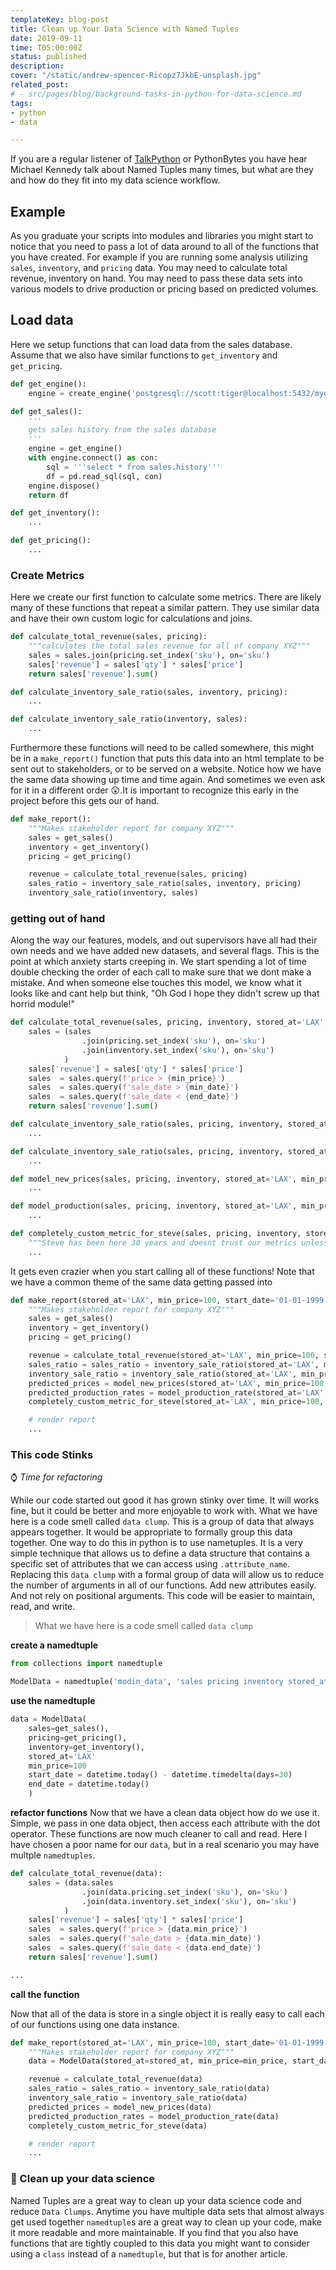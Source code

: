 ```yaml
---
templateKey: blog-post
title: Clean up Your Data Science with Named Tuples
date: 2019-09-11
time: T05:00:00Z
status: published
description:
cover: "/static/andrew-spencer-Ricopz7JkbE-unsplash.jpg"
related_post:
# - src/pages/blog/background-tasks-in-python-for-data-science.md
tags:
- python
- data

---
```

If you are a regular listener of [TalkPython](https://talkpython.fm) or PythonBytes you have hear Michael Kennedy talk about Named Tuples many times, but what are they and how do they fit into my data science workflow.

## Example

As you graduate your scripts into modules and libraries you might start to notice that you need to pass a lot of data around to all of the functions that you have created. For example if you are running some analysis utilizing `sales`, `inventory`, and `pricing` data.  You may need to calculate total revenue, inventory on hand.  You may need to pass these data sets into various models to drive production or pricing based on predicted volumes.

## Load data

Here we setup functions that can load data from the sales database.  Assume that we also have similar functions to `get_inventory` and `get_pricing`.

``` python
def get_engine():
    engine = create_engine('postgresql://scott:tiger@localhost:5432/mydatabase')

def get_sales():
    '''
    gets sales history from the sales database
    '''
    engine = get_engine()
    with engine.connect() as con:
        sql = '''select * from sales.history'''
        df = pd.read_sql(sql, con)
    engine.dispose()
    return df

def get_inventory():
    ...

def get_pricing():
    ...
```

### Create Metrics

Here we create our first function to calculate some metrics.  There are likely many of these functions that repeat a similar pattern.  They use similar data and have their own custom logic for calculations and joins.

``` python
def calculate_total_revenue(sales, pricing):
    """calculates the total sales revenue for all of company XYZ"""
    sales = sales.join(pricing.set_index('sku'), on='sku')
    sales['revenue'] = sales['qty'] * sales['price']
    return sales['revenue'].sum()

def calculate_inventory_sale_ratio(sales, inventory, pricing):
    ...

def calculate_inventory_sale_ratio(inventory, sales):
    ...
```

Furthermore these functions will need to be called somewhere, this might be in a `make_report()` function that puts this data into an html template to be sent out to stakeholders, or to be served on a website. Notice how we have the same data showing up time and time again.  And sometimes we even ask for it in a different order 😲.It is important to recognize this early in the project before this gets our of hand.

```python
def make_report():
    """Makes stakeholder report for company XYZ"""
    sales = get_sales()
    inventory = get_inventory()
    pricing = get_pricing()

    revenue = calculate_total_revenue(sales, pricing)
    sales_ratio = inventory_sale_ratio(sales, inventory, pricing)
    inventory_sale_ratio(inventory, sales)
```

### getting out of hand

Along the way our features, models, and out supervisors have all had their own needs and we have added new datasets, and several flags. This is the point at which anxiety starts creeping in.  We start spending a lot of time double checking the order of each call to make sure that we dont make a mistake.  And when someone else touches this model, we know what it looks like and cant help but think, "Oh God I hope they didn't screw up that horrid module!"

``` python
def calculate_total_revenue(sales, pricing, inventory, stored_at='LAX', min_price=100, start_date='01-01-1999', end_date='01-01-3000'):
    sales = (sales
                .join(pricing.set_index('sku'), on='sku')
                .join(inventory.set_index('sku'), on='sku')
            )
    sales['revenue'] = sales['qty'] * sales['price']
    sales  = sales.query(f'price > {min_price}')
    sales  = sales.query(f'sale_date > {min_date}')
    sales  = sales.query(f'sale_date < {end_date}')
    return sales['revenue'].sum()

def calculate_inventory_sale_ratio(sales, pricing, inventory, stored_at='LAX', min_price=100, start_date='01-01-1999', end_date='01-01-3000'):
    ...

def calculate_inventory_sale_ratio(sales, pricing, inventory, stored_at='LAX', min_price=100, start_date='01-01-1999', end_date='01-01-3000'):
    ...

def model_new_prices(sales, pricing, inventory, stored_at='LAX', min_price=100, start_date='01-01-1999', end_date='01-01-3000'):
    ...

def model_production(sales, pricing, inventory, stored_at='LAX', min_price=100, start_date='01-01-1999', end_date='01-01-3000'):
    ...

def completely_custom_metric_for_steve(sales, pricing, inventory, stored_at='LAX', min_price=100, start_date='01-01-1999', end_date='01-01-3000'):
    """Steve has been here 30 years and doesnt trust our metrics unless he can validate against the old metrics"""
    ...
```

It gets even crazier when you start calling all of these functions! Note that we have a common theme of the same data getting passed into

``` python
def make_report(stored_at='LAX', min_price=100, start_date='01-01-1999', end_date='01-01-3000', is_for_steve=False):
    """Makes stakeholder report for company XYZ"""
    sales = get_sales()
    inventory = get_inventory()
    pricing = get_pricing()

    revenue = calculate_total_revenue(stored_at='LAX', min_price=100, start_date='01-01-1999', end_date='01-01-3000')
    sales_ratio = sales_ratio = inventory_sale_ratio(stored_at='LAX', min_price=100, start_date='01-01-1999', end_date='01-01-3000')
    inventory_sale_ratio = inventory_sale_ratio(stored_at='LAX', min_price=100, start_date='01-01-1999', end_date='01-01-3000')
    predicted_prices = model_new_prices(stored_at='LAX', min_price=100, start_date='01-01-1999', end_date='01-01-3000')
    predicted_production_rates = model_production_rate(stored_at='LAX', min_price=100, start_date='01-01-1999', end_date='01-01-3000')
    completely_custom_metric_for_steve(stored_at='LAX', min_price=100, start_date='01-01-1999', end_date='01-01-3000')

    # render report
    ...
```

### This code Stinks

⌚ _Time for refactoring_

While our code started out good it has grown stinky over time.  It will works fine, but it could be better and more enjoyable to work with.  What we have here is a code smell called `data clump`.  This is a group of data that always appears together.  It would be appropriate to formally group this data together.  One way to do this in python is to use nametuples.  It is a very simple technique that allows us to define a data structure that contains a specific set of attributes that we can access using `.attribute_name`.  Replacing this `data clump` with a formal group of data will allow us to reduce the number of arguments in all of our functions. Add new attributes easily. And not rely on positional arguments.  This code will be easier to maintain, read, and write.

> What we have here is a code smell called `data clump`

**create a namedtuple**

```python
from collections import namedtuple

ModelData = namedtuple('modin_data', 'sales pricing inventory stored_at min_price start_date end_date')
```

**use the namedtuple**

```python
data = ModelData(
    sales=get_sales(),
    pricing=get_pricing(),
    inventory=get_inventory(),
    stored_at='LAX'
    min_price=100
    start_date = datetime.today() - datetime.timedelta(days=30)
    end_date = datetime.today()
    )
```

**refactor functions**
Now that we have a clean data object how do we use it.  Simple, we pass in one data object, then access each attribute with the dot operator. These functions are now much cleaner to call and read.  Here I have chosen a poor name for our `data`, but in a real scenario you may have multple `namedtuples`.

``` python
def calculate_total_revenue(data):
    sales = (data.sales
                .join(data.pricing.set_index('sku'), on='sku')
                .join(data.inventory.set_index('sku'), on='sku')
            )
    sales['revenue'] = sales['qty'] * sales['price']
    sales  = sales.query(f'price > {data.min_price}')
    sales  = sales.query(f'sale_date > {data.min_date}')
    sales  = sales.query(f'sale_date < {data.end_date}')
    return sales['revenue'].sum()

...
```

**call the function**

Now that all of the data is store in a single object it is really easy to call each of our functions using one data instance.

``` python
def make_report(stored_at='LAX', min_price=100, start_date='01-01-1999', end_date='01-01-3000', is_for_steve=False):
    """Makes stakeholder report for company XYZ"""
    data = ModelData(stored_at=stored_at, min_price=min_price, start_date=start_date, end_date=end_date)

    revenue = calculate_total_revenue(data)
    sales_ratio = sales_ratio = inventory_sale_ratio(data)
    inventory_sale_ratio = inventory_sale_ratio(data)
    predicted_prices = model_new_prices(data)
    predicted_production_rates = model_production_rate(data)
    completely_custom_metric_for_steve(data)

    # render report
    ...
```

### 🧹 Clean up your data science

Named Tuples are a great way to clean up your data science code and reduce `Data Clumps`.  Anytime you have multiple data sets that almost always get used together `namedtuple`s are a great way to clean up your code, make it more readable and more maintainable.  If you find that you also have functions that are tightly coupled to this data you might want to consider using a `class` instead of a `namedtuple`, but that is for another article.
